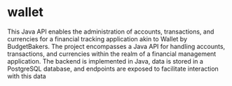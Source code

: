 # wallet
This Java API enables the administration of accounts, transactions, and currencies for a financial tracking application akin to Wallet by BudgetBakers. The project encompasses a Java API for handling accounts, transactions, and currencies within the realm of a financial management application. The backend is implemented in Java, data is stored in a PostgreSQL database, and endpoints are exposed to facilitate interaction with this data
